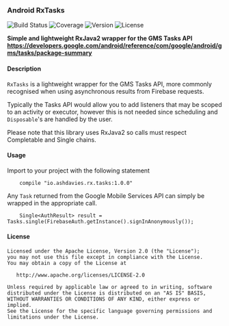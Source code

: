 ### Android RxTasks
![Build Status](https://img.shields.io/travis/ashdavies/rx-tasks.svg)
![Coverage](https://img.shields.io/codecov/c/github/ashdavies/rx-tasks.svg)
![Version](https://img.shields.io/badge/version-1.1.1-yellowgreen.svg)
![License](https://img.shields.io/badge/license-apache%202.0-blue.svg)

**Simple and lightweight RxJava2 wrapper for the GMS Tasks API**
**https://developers.google.com/android/reference/com/google/android/gms/tasks/package-summary**

#### Description
`RxTasks` is a lightweight wrapper for the GMS Tasks API,
more commonly recognised when using asynchronous results from Firebase requests.

Typically the Tasks API would allow you to add listeners that may be scoped to an activity or executor,
however this is not needed since scheduling and `Disposable`'s are handled by the user.

Please note that this library uses RxJava2 so calls must respect Completable and Single chains.

#### Usage
Import to your project with the following statement
```android
    compile "io.ashdavies.rx.tasks:1.0.0"
```
Any `Task` returned from the Google Mobile Services API can simply be wrapped in the appropriate call.
```android
    Single<AuthResult> result = Tasks.single(FirebaseAuth.getInstance().signInAnonymously());
```

#### License
    Licensed under the Apache License, Version 2.0 (the "License");
    you may not use this file except in compliance with the License.
    You may obtain a copy of the License at

       http://www.apache.org/licenses/LICENSE-2.0

    Unless required by applicable law or agreed to in writing, software
    distributed under the License is distributed on an "AS IS" BASIS,
    WITHOUT WARRANTIES OR CONDITIONS OF ANY KIND, either express or implied.
    See the License for the specific language governing permissions and
    limitations under the License.
